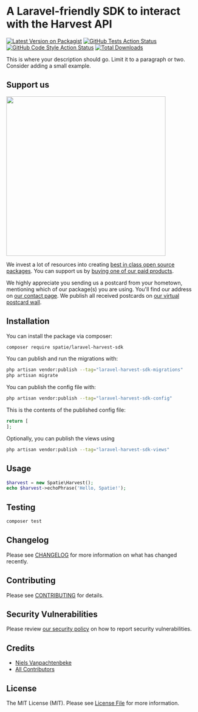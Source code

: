 # A Laravel-friendly SDK to interact with the Harvest API

[![Latest Version on Packagist](https://img.shields.io/packagist/v/spatie/laravel-harvest-sdk.svg?style=flat-square)](https://packagist.org/packages/spatie/laravel-harvest-sdk)
[![GitHub Tests Action Status](https://img.shields.io/github/actions/workflow/status/spatie/laravel-harvest-sdk/run-tests.yml?branch=main&label=tests&style=flat-square)](https://github.com/spatie/laravel-harvest-sdk/actions?query=workflow%3Arun-tests+branch%3Amain)
[![GitHub Code Style Action Status](https://img.shields.io/github/actions/workflow/status/spatie/laravel-harvest-sdk/fix-php-code-style-issues.yml?branch=main&label=code%20style&style=flat-square)](https://github.com/spatie/laravel-harvest-sdk/actions?query=workflow%3A"Fix+PHP+code+style+issues"+branch%3Amain)
[![Total Downloads](https://img.shields.io/packagist/dt/spatie/laravel-harvest-sdk.svg?style=flat-square)](https://packagist.org/packages/spatie/laravel-harvest-sdk)

This is where your description should go. Limit it to a paragraph or two. Consider adding a small example.

## Support us

[<img src="https://github-ads.s3.eu-central-1.amazonaws.com/laravel-harvest-sdk.jpg?t=1" width="419px" />](https://spatie.be/github-ad-click/laravel-harvest-sdk)

We invest a lot of resources into creating [best in class open source packages](https://spatie.be/open-source). You can support us by [buying one of our paid products](https://spatie.be/open-source/support-us).

We highly appreciate you sending us a postcard from your hometown, mentioning which of our package(s) you are using. You'll find our address on [our contact page](https://spatie.be/about-us). We publish all received postcards on [our virtual postcard wall](https://spatie.be/open-source/postcards).

## Installation

You can install the package via composer:

```bash
composer require spatie/laravel-harvest-sdk
```

You can publish and run the migrations with:

```bash
php artisan vendor:publish --tag="laravel-harvest-sdk-migrations"
php artisan migrate
```

You can publish the config file with:

```bash
php artisan vendor:publish --tag="laravel-harvest-sdk-config"
```

This is the contents of the published config file:

```php
return [
];
```

Optionally, you can publish the views using

```bash
php artisan vendor:publish --tag="laravel-harvest-sdk-views"
```

## Usage

```php
$harvest = new Spatie\Harvest();
echo $harvest->echoPhrase('Hello, Spatie!');
```

## Testing

```bash
composer test
```

## Changelog

Please see [CHANGELOG](CHANGELOG.md) for more information on what has changed recently.

## Contributing

Please see [CONTRIBUTING](CONTRIBUTING.md) for details.

## Security Vulnerabilities

Please review [our security policy](../../security/policy) on how to report security vulnerabilities.

## Credits

- [Niels Vanpachtenbeke](https://github.com/Nielsvanpach)
- [All Contributors](../../contributors)

## License

The MIT License (MIT). Please see [License File](LICENSE.md) for more information.
